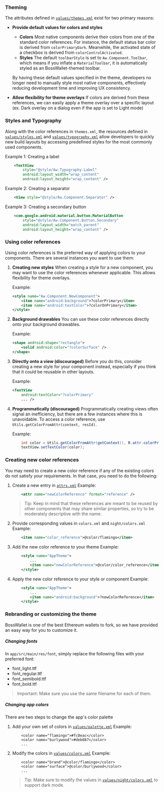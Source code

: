 ### Theming
The attributes defined in [`values/themes.xml`]() exist for two primary reasons:
* **Provide default values for colors and styles**
   * **Colors**
     Most native components derive their colors from one of the standard color references. For instance, the default status bar color is derived from `colorPrimaryDark`. Meanwhile, the activated state of a checkbox is derived from `colorControlActivated`.
   * **Styles**
     The default `toolbarStyle` is set to `Aw.Component.Toolbar`, which means if you inflate a `MaterialToolbar`, it is automatically styled as an BossWallet-themed toolbar.

  By having these default values specified in the theme, developers no longer need to manually style most native components, effectively reducing development time and improving UX consistency.

* **Allow flexibility for theme overlays**
  If colors are derived from these references, we can easily apply a theme overlay over a specific layout (ex. Dark overlay on a dialog even if the app is set to Light mode)

### Styles and Typography
Along with the color references in `themes.xml`, the resources defined in [`values/styles.xml`]() and [`values/typography.xml`]() allow developers to quickly new build layouts by accessing predefined styles for the most commonly used components.

Example 1: Creating a label
```xml
    <TextView 
        style="@style/Aw.Typography.Label"
        android:layout_width="wrap_content"
        android:layout_height="wrap_content" />
```

Example 2: Creating a separator
```xml
    <View style="@style/Aw.Component.Separator" />
```

Example 3: Creating a secondary button
```xml
    <com.google.android.material.button.MaterialButton
        style="@style/Aw.Component.Button.Secondary"
        android:layout_width="match_parent"
        android:layout_height="wrap_content" />
```

### Using color references
Using color references is the preferred way of applying colors to your components. There are several instances you want to use them:

1. **Creating new styles**
   When creating a style for a new component, you may want to use the color references whenever applicable. This allows flexibility for theme overlays.

   Example:
    ```xml
    <style name="Aw.Component.NewComponent">
        <item name="android:background">?colorPrimary</item>
        <item name="android:textColor">?colorOnPrimary</item>
    </style>
    ```

2. **Background drawables**
   You can use these color references directly onto your background drawables.

   Example:
    ```xml
    <shape android:shape="rectangle">
        <solid android:color="?colorSurface" />
    </shape>
    ```

3. **Directly onto a view (discouraged)**
   Before you do this, consider creating a new style for your component instead, especially if you think that it could be reusable in other layouts.

   Example:
    ```xml
    <TextView
        android:textColor="?colorPrimary" 
        ... />
    ```

4. **Programmatically (discouraged)**
   Programmatically creating views often signal an inefficiency, but there are a few instances where this is unavoidable. To access a color reference, use `Utils.getColorFromAttr(context, resId)`.

   Example:
    ```java
        int color = Utils.getColorFromAttr(getContext(), R.attr.colorPrimary);
        textView.setTextColor(color);
    ```

### Creating new color references
You may need to create a new color reference if any of the existing colors do not satisfy your requirements. In that case, you need to do the following:
1. Create a new entry in [`attrs.xml`]()
   Example:
    ```xml
        <attr name="newColorReference" format="reference" />
    ```
   > Tip: Keep in mind that these references are meant to be reused by other components that may share similar properties, so try to be moderately descriptive with the name.

2. Provide corresponding values in `colors.xml` and `night/colors.xml`
   Example:
    ```xml
        <item name="color_reference">@color/flamingo</item>
    ```
3. Add the new color reference to your theme
   Example:
    ```xml
        <style name="AppTheme">
            ...
            <item name="newColorReference">@color/color_reference</item>
        </style>
    ```
4. Apply the new color reference to your style or component
   Example:
    ```xml
        <style name="AppTheme">
            ...
            <item name="android:background">?newColorReference</item>
        </style>
    ```

### Rebranding or customizing the theme
BossWallet is one of the best Ethereum wallets to fork, so we have provided an easy way for you to customize it.

##### Changing fonts
In `app/src/main/res/font`, simply replace the following files with your preferred font:

* font_light.ttf
* font_regular.ttf
* font_semibold.ttf
* font_bold.ttf

> Important: Make sure you use the same filename for each of them.

##### Changing app colors
There are two steps to change the app's color palette
1. Add your own set of colors in [`values/palette.xml`]()
   Example:
    ```
        <color name="flamingo">#fc8eac</color>
        <color name="burlywood">#deb887</color>
        ...
    ```
2. Modify the colors in [`values/colors.xml`]()
   Example:
    ```
        <color name="brand">@color/flamingo</color>
        <color name="surface">@color/burlywood</color>
        ...
    ```
   > Tip: Make sure to modify the values in [`values/night/colors.xml`]() to support dark mode.
   

